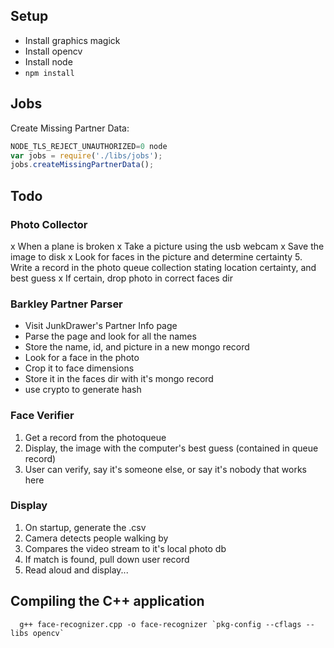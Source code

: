 ## Setup
* Install graphics magick
* Install opencv
* Install node
* `npm install`


## Jobs
Create Missing Partner Data:
```javascript
NODE_TLS_REJECT_UNAUTHORIZED=0 node
var jobs = require('./libs/jobs');
jobs.createMissingPartnerData();
```


## Todo

### Photo Collector
x When a plane is broken
x Take a picture using the usb webcam
x Save the image to disk
x Look for faces in the picture and determine certainty
5. Write a record in the photo queue collection
   stating location certainty, and best guess
x If certain, drop photo in correct faces dir

### Barkley Partner Parser
* Visit JunkDrawer's Partner Info page
* Parse the page and look for all the names
* Store the name, id, and picture in a new mongo record
* Look for a face in the photo
* Crop it to face dimensions
* Store it in the faces dir with it's mongo record
* use crypto to generate hash

### Face Verifier
1. Get a record from the photoqueue
2. Display, the image with the computer's best guess (contained in queue record)
3. User can verify, say it's someone else, or say it's nobody that works here

### Display
1. On startup, generate the .csv
2. Camera detects people walking by
3. Compares the video stream to it's local photo db
4. If match is found, pull down user record
5. Read aloud and display...


## Compiling the C++ application
```
  g++ face-recognizer.cpp -o face-recognizer `pkg-config --cflags --libs opencv`
```
